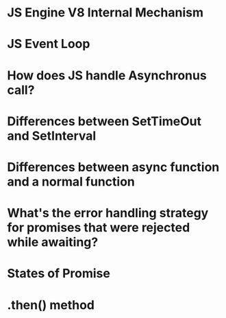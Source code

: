 # JS Engine V8 Internal Mechanism
# JS Event Loop
# How does JS handle Asynchronus call?
# Differences between SetTimeOut and SetInterval
# Differences between async function and a normal function
# What's the error handling strategy for promises that were rejected while awaiting?
# States of Promise
# .then() method

